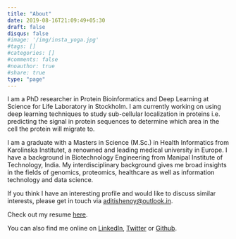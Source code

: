 ```yaml
---
title: "About"
date: 2019-08-16T21:09:49+05:30
draft: false
disqus: false
#image: '/img/insta_yoga.jpg'
#tags: []
#categories: []
#comments: false
#noauthor: true
#share: true
type: "page"
---
```


<!--I am a healthcare developer passionate about data science, medical technology and precision medicine. I am driven towards using artificial intelligence and adapting latest technologies to personalize value-based healthcare and facilitate global accessibility of quality care.-->

I am a PhD researcher in Protein Bioinformatics and Deep Learning at Science for Life Laboratory in Stockholm. I am currently working on using deep learning techniques to study sub-cellular localization in proteins i.e. predicting the signal in protein sequences to determine which area in the cell the protein will migrate to. 

I am a graduate with a Masters in Science (M.Sc.) in Health Informatics from Karolinska Institutet, a renowned and leading medical university in Europe. I have a background in Biotechnology Engineering from Manipal Institute of Technology, India. My interdisciplinary background gives me broad insights in the fields of genomics, proteomics, healthcare as well as information technology and data science.

<!--Being a highly tenacious problem solver, not knowing what secrets large datasets hold and exploring it to find patterns, makes me feel like a detective in a lab coat.--> 

<!--Having a strong growth-oriented mindset and a compelling urge to create an impact to improve global health, I am in pursuit of a career which can help me combine my passions for programming and biology. I am:
I have worked with multiple machine learning and deep learning projects for healthcare and bioinformatics applications. Additionally, I have worked with projects involving e-health modelling, requirements engineering, prototyping, usability testing and technology evaluation.

> ✨ Always interested in having discussions about precision medicine ⚕️, data privacy 🔏, bioinformatics 🧬, yoga 🧘, philosophy or global health reform 🌏

> ✨ Easily impressed with beautiful visualisations of data 📊 & meticulous documentation of code 👩‍💻 

> ✨ Often found in my natural habit with my laptop, headphones & a cup of tea! ☕️ -->


<!--center>| Bioinformatics | Data Science | Digital Health |</center-->

If you think I have an interesting profile and would like to discuss similar interests, please get in touch via <aditishenoy@outlook.in>.

Check out my resume [here](https://drive.google.com/file/d/15A2o3M2OZPiP2iffiSiZuVgisXe-BNlo/view?usp=sharing).


You can also find me online on [LinkedIn](https://www.linkedin.com/in/aditi-shenoy-287060bb/), [Twitter](https://twitter.com/aditi_shenoy) or [Github](https://github.com/aditishenoy).